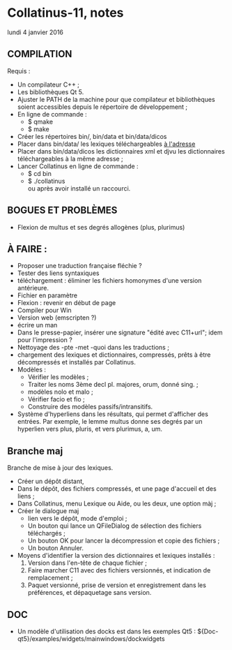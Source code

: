 # Collatinus-11, notes

lundi 4 janvier 2016 

## COMPILATION
Requis :
- Un compilateur C++ ;
- Les bibliothèques Qt 5.
- Ajuster le PATH de la machine pour que
  compilateur et bibliothèques soient accessibles
  depuis le répertoire de développement ;
- En ligne de commande :
  * $ qmake
  * $ make
- Créer les répertoires bin/, bin/data et bin/data/dicos
- Placer dans bin/data/ les lexiques téléchargeables 
  [à l'adresse](http://outils.biblissima.fr/collatinus/)
- Placer dans bin/data/dicos les dictionnaires xml et
  djvu les dictionnaires téléchargeables à la même adresse ;
- Lancer Collatinus en ligne de commande :    
  * $ cd bin
  * $ ./collatinus    
  ou après avoir installé un raccourci.

## BOGUES ET PROBLÈMES
- Flexion de multus et ses degrés allogènes (plus, plurimus)

## À FAIRE :
- Proposer une traduction française fléchie ?
- Tester des liens syntaxiques
- téléchargement : éliminer les fichiers homonymes d'une 
  version antérieure.
- Fichier en paramètre
- Flexion : revenir en début de page
- Compiler pour Win
- Version web (emscripten ?)
- écrire un man
- Dans le presse-papier, insérer une signature "édité avec C11+url";
  idem pour l'impression ?
- Nettoyage des -pte -met -quoi dans les traductions ;
- chargement des lexiques et dictionnaires, compressés,
  prêts à être décompressés et installés par Collatinus.
- Modèles :
  *	Vérifier les modèles ;
  *	Traiter les noms 3ème decl pl. majores, orum, donné sing. ;
  * modèles nolo et malo ;
  * Vérifier facio et fio ;
  *	Construire des modèles passifs/intransitifs.
- Système d'hyperliens dans les résultats, qui permet d'afficher
  des entrées. Par exemple, le lemme multus donne ses degrés par
  un hyperlien vers plus, pluris, et vers plurimus, a, um.

## Branche maj
Branche de mise à jour des lexiques.
- Créer un dépôt distant,
- Dans le dépôt, des fichiers compressés, et une page d'accueil et des liens ;
- Dans Collatinus, menu Lexique ou Aide, ou les deux, une option màj ;
- Créer le dialogue maj 
  * lien vers le dépôt, mode d'emploi ;
  * Un bouton qui lance un QFileDialog de sélection des fichiers téléchargés ;
  * Un bouton OK pour lancer la décompression et copie des fichiers ;
  * Un bouton Annuler.
- Moyens d'identifier la version des dictionnaires et lexiques installés :
  1. Version dans l'en-tête de chaque fichier ;
  2. Faire marcher C11 avec des fichiers versionnés, et indication de remplacement ;
  3. Paquet versionné, prise de version et enregistrement dans les préférences, 
     et dépaquetage sans version.


## DOC
- Un modèle d'utilisation des docks est dans les exemples Qt5 : 
  ${Doc-qt5}/examples/widgets/mainwindows/dockwidgets
